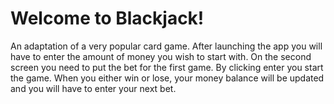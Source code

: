 # Welcome to Blackjack!
An adaptation of a very popular card game. After launching the app you will have to enter the amount of money you wish to start with. On the second screen you need to put
the bet for the first game. By clicking enter you start the game. When you either win or lose, your money balance will be updated and you will have to enter your next bet.
